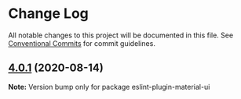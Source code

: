 # Change Log

All notable changes to this project will be documented in this file.
See [Conventional Commits](https://conventionalcommits.org) for commit guidelines.

## [4.0.1](https://github.com/mui-org/material-ui/compare/v0.1.62...v4.0.1) (2020-08-14)

**Note:** Version bump only for package eslint-plugin-material-ui
